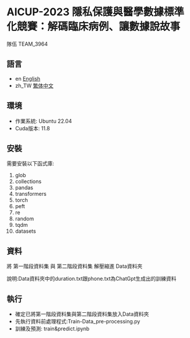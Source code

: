 # AICUP-2023 隱私保護與醫學數據標準化競賽：解碼臨床病例、讓數據說故事
隊伍 TEAM_3964

## 語言
* en [English](./README.md)
* zh_TW [繁体中文](README.zh_TW.md)

## 環境
* 作業系統: Ubuntu 22.04
* Cuda版本: 11.8

## 安裝
需要安裝以下函式庫:
1.	glob
2.	collections
3.	pandas
4.	transformers
5.	torch
6.	peft
7.	re
8.	random
9.	tqdm
10.	datasets

## 資料
將 第一階段資料集 與 第二階段資料集 解壓縮進 Data資料夾

說明:Data資料夾中的duration.txt跟phone.txt為ChatGpt生成出的訓練資料

## 執行
* 確定已將第一階段資料集與第二階段資料集放入Data資料夾
* 先執行資料前處理程式:Train-Data_pre-processing.py
* 訓練及預測: train&predict.ipynb
